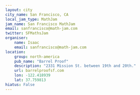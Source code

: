 ```yaml
---
layout: city
city_name: San Francisco, CA
local_jam_type: MathJam
jam_name: San Francisco MathJam
email: sanfrancisco@math-jam.com
twitter: SFMathsJam
organiser:
    name: Isaac
    email: sanfrancisco@math-jam.com
location:
    group: north-america
    pub_name: "Barrel Proof"
    description: "2331 Mission St. between 19th and 20th."
    url: barrelproofsf.com
    lon: -122.418939
    lat: 37.759813
hiatus: False
---
```

